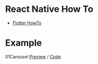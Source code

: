 # React Native How To

- [Flutter HowTo](https://github.com/doyle-flutter/flutterHowTo)

# Example
01Carousel [Preview](https://user-images.githubusercontent.com/56661529/124405723-52cf5480-dd7a-11eb-899a-8c77e4b815cb.png) / [Code](https://github.com/doyle-flutter/reactNativeHowTo/blob/main/01Carousel/App.js)
